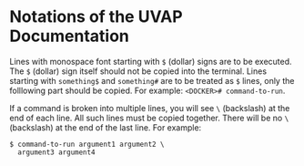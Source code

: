 # Notations of the UVAP Documentation


Lines with monospace font starting with `$` (dollar) signs are to be executed. 
The `$` (dollar) sign
itself should not be copied into the terminal. 
Lines starting with `something$` and `something#` are to be treated as
`$` lines, only the folllowing part should be copied. 
For example: `<DOCKER># command-to-run`.

If a command is broken into multiple lines, you will see `\` (backslash) at the end of each line. All
such lines must be copied together. 
There will be no `\` (backslash) at the end of the last line. 
For example:
```
$ command-to-run argument1 argument2 \
  argument3 argument4
```
